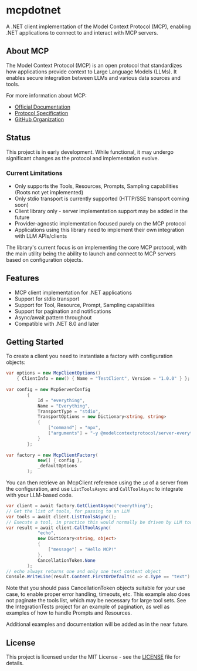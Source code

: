 # mcpdotnet

A .NET client implementation of the Model Context Protocol (MCP), enabling .NET applications to connect to and interact with MCP servers.

## About MCP

The Model Context Protocol (MCP) is an open protocol that standardizes how applications provide context to Large Language Models (LLMs). It enables secure integration between LLMs and various data sources and tools.

For more information about MCP:
- [Official Documentation](https://modelcontextprotocol.io/)
- [Protocol Specification](https://spec.modelcontextprotocol.io/)
- [GitHub Organization](https://github.com/modelcontextprotocol)

## Status

This project is in early development. While functional, it may undergo significant changes as the protocol and implementation evolve.

### Current Limitations
- Only supports the Tools, Resources, Prompts, Sampling capabilities (Roots not yet implemented)
- Only stdio transport is currently supported (HTTP/SSE transport coming soon)
- Client library only - server implementation support may be added in the future
- Provider-agnostic implementation focused purely on the MCP protocol
- Applications using this library need to implement their own integration with LLM APIs/clients

The library's current focus is on implementing the core MCP protocol, with the main utility being the ability to launch and connect to MCP servers based on configuration objects.

## Features

- MCP client implementation for .NET applications
- Support for stdio transport
- Support for Tool, Resource, Prompt, Sampling capabilities
- Support for pagination and notifications
- Async/await pattern throughout
- Compatible with .NET 8.0 and later

## Getting Started

To create a client you need to instantiate a factory with configuration objects:
```csharp
var options = new McpClientOptions() 
    { ClientInfo = new() { Name = "TestClient", Version = "1.0.0" } };
	
var config = new McpServerConfig
        {
            Id = "everything",
            Name = "Everything",
            TransportType = "stdio",
            TransportOptions = new Dictionary<string, string>
            {
                ["command"] = "npx",
                ["arguments"] = "-y @modelcontextprotocol/server-everything",
            }
        };
		
var factory = new McpClientFactory(
            new[] { config },
            _defaultOptions
        );
```

You can then retrieve an IMcpClient reference using the `id` of a server from the configuration, and use `ListToolsAsync` and `CallToolAsync` to integrate with your LLM-based code.

```csharp
var client = await factory.GetClientAsync("everything");
// Get the list of tools, for passing to an LLM
var tools = await client.ListToolsAsync();
// Execute a tool, in practice this would normally be driven by LLM tool invocations
var result = await client.CallToolAsync(
            "echo",
            new Dictionary<string, object>
            {
                ["message"] = "Hello MCP!"
            },
            CancellationToken.None
        );
// echo always returns one and only one text content object
Console.WriteLine(result.Content.FirstOrDefault(c => c.Type == "text").Text);
```

Note that you should pass CancellationToken objects suitable for your use case, to enable proper error handling, timeouts, etc. This example also does not paginate the tools list, which may be necessary for large tool sets. See the IntegrationTests project for an example of pagination, as well as examples of how to handle Prompts and Resources.

Additional examples and documentation will be added as in the near future.

## License

This project is licensed under the MIT License - see the [LICENSE](LICENSE) file for details.